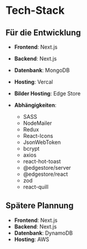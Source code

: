 # Tech-Stack

## Für die Entwicklung

- **Frontend**: Next.js
- **Backend**: Next.js
- **Datenbank**: MongoDB
- **Hosting**: Vercal
- **Bilder Hosting**: Edge Store

- **Abhängigkeiten**:
  - SASS
  - NodeMailer
  - Redux
  - React-Icons
  - JsonWebToken
  - bcrypt
  - axios
  - react-hot-toast
  - @edgestore/server
  - @edgestore/react
  - zod
  - react-quill

## Spätere Plannung

- **Frontend**: Next.js
- **Backend**: Next.js
- **Datenbank**: DynamoDB
- **Hosting**: AWS

